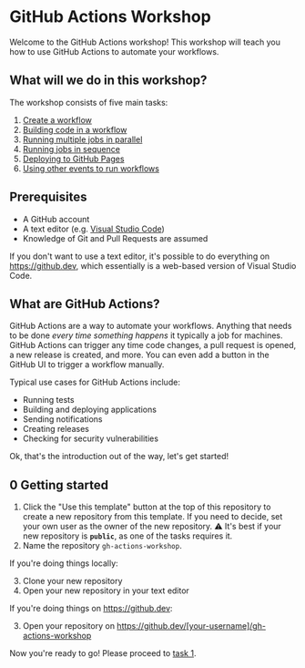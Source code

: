 # GitHub Actions Workshop

Welcome to the GitHub Actions workshop!
This workshop will teach you how to use GitHub Actions to automate your workflows.

## What will we do in this workshop?

The workshop consists of five main tasks:

1. [Create a workflow](./tasks/1/README.md)
2. [Building code in a workflow](./tasks/2/README.md)
3. [Running multiple jobs in parallel](./tasks/3/README.md)
4. [Running jobs in sequence](./tasks/4/README.md)
5. [Deploying to GitHub Pages](./tasks/5/README.md)
6. [Using other events to run workflows](./tasks/6/README.md)

## Prerequisites

- A GitHub account
- A text editor (e.g. [Visual Studio Code](https://code.visualstudio.com/))
- Knowledge of Git and Pull Requests are assumed

If you don't want to use a text editor, it's possible to do everything on <https://github.dev>, which essentially is a web-based version of Visual Studio Code.

## What are GitHub Actions?

GitHub Actions are a way to automate your workflows.
Anything that needs to be done _every time something happens_ it typically a job for machines.
GitHub Actions can trigger any time code changes, a pull request is opened, a new release is created, and more.
You can even add a button in the GitHub UI to trigger a workflow manually.

Typical use cases for GitHub Actions include:

- Running tests
- Building and deploying applications
- Sending notifications
- Creating releases
- Checking for security vulnerabilities

Ok, that's the introduction out of the way, let's get started!

## 0 Getting started

1. Click the "Use this template" button at the top of this repository to create a new repository from this template.
   If you need to decide, set your own user as the owner of the new repository.
   ⚠️ It's best if your new repository is **`public`**, as one of the tasks requires it.
2. Name the repository `gh-actions-workshop`.

If you're doing things locally:

3. Clone your new repository
4. Open your new repository in your text editor

If you're doing things on <https://github.dev>:

3. Open your repository on <https://github.dev/[your-username]/gh-actions-workshop>

Now you're ready to go!
Please proceed to [task 1](tasks/1/README.md).
